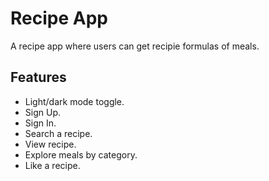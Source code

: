 
# Recipe App

A recipe app where users can get recipie formulas of meals.



## Features

- Light/dark mode toggle.
- Sign Up.
- Sign In.
- Search a recipe.
- View recipe.
- Explore meals by category.
- Like a recipe.

  
